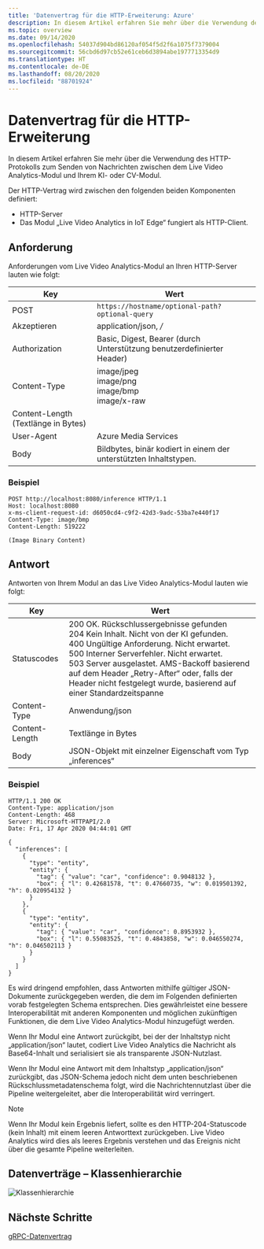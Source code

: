 ```yaml
---
title: 'Datenvertrag für die HTTP-Erweiterung: Azure'
description: In diesem Artikel erfahren Sie mehr über die Verwendung des HTTP-Protokolls zum Senden von Nachrichten zwischen dem Live Video Analytics-Modul und Ihrem KI- oder CV-Modul.
ms.topic: overview
ms.date: 09/14/2020
ms.openlocfilehash: 54037d904bd86120af054f5d2f6a1075f7379004
ms.sourcegitcommit: 56cbd6d97cb52e61ceb6d3894abe1977713354d9
ms.translationtype: HT
ms.contentlocale: de-DE
ms.lasthandoff: 08/20/2020
ms.locfileid: "88701924"
---
```

# <a name="http-extension-data-contract"></a>Datenvertrag für die HTTP-Erweiterung

In diesem Artikel erfahren Sie mehr über die Verwendung des HTTP-Protokolls zum Senden von Nachrichten zwischen dem Live Video Analytics-Modul und Ihrem KI- oder CV-Modul.

Der HTTP-Vertrag wird zwischen den folgenden beiden Komponenten definiert:

* HTTP-Server
* Das Modul „Live Video Analytics in IoT Edge“ fungiert als HTTP-Client.

## <a name="request"></a>Anforderung

Anforderungen vom Live Video Analytics-Modul an Ihren HTTP-Server lauten wie folgt:

|Key|Wert|
|---|---|
|POST|`https://hostname/optional-path?optional-query`|
|Akzeptieren|application/json, */*|
|Authorization|Basic, Digest, Bearer (durch Unterstützung benutzerdefinierter Header)|
|Content-Type|image/jpeg<br/>image/png<br/>image/bmp<br/>image/x-raw|
|Content-Length (Textlänge in Bytes)|
|User-Agent|Azure Media Services|
|Body|Bildbytes, binär kodiert in einem der unterstützten Inhaltstypen.|

### <a name="example"></a>Beispiel

```
POST http://localhost:8080/inference HTTP/1.1
Host: localhost:8080
x-ms-client-request-id: d6050cd4-c9f2-42d3-9adc-53ba7e440f17
Content-Type: image/bmp
Content-Length: 519222

(Image Binary Content)
```

## <a name="response"></a>Antwort

Antworten von Ihrem Modul an das Live Video Analytics-Modul lauten wie folgt:

|Key|Wert|
|---|---|
|Statuscodes|200 OK. Rückschlussergebnisse gefunden<br/>204 Kein Inhalt. Nicht von der KI gefunden.<br/>400 Ungültige Anforderung. Nicht erwartet.<br/>500 Interner Serverfehler. Nicht erwartet.<br/>503 Server ausgelastet. AMS-Backoff basierend auf dem Header „Retry-After“ oder, falls der Header nicht festgelegt wurde, basierend auf einer Standardzeitspanne|
|Content-Type|Anwendung/json|
|Content-Length|Textlänge in Bytes|
|Body|JSON-Objekt mit einzelner Eigenschaft vom Typ „inferences“|

### <a name="example"></a>Beispiel

```
HTTP/1.1 200 OK
Content-Type: application/json
Content-Length: 468
Server: Microsoft-HTTPAPI/2.0
Date: Fri, 17 Apr 2020 04:44:01 GMT

{
  "inferences": [
    {
      "type": "entity",
      "entity": {
        "tag": { "value": "car", "confidence": 0.9048132 },
        "box": { "l": 0.42681578, "t": 0.47660735, "w": 0.019501392, "h": 0.020954132 }
      }
    },
    {
      "type": "entity",
      "entity": {
        "tag": { "value": "car", "confidence": 0.8953932 },
        "box": { "l": 0.55083525, "t": 0.4843858, "w": 0.046550274, "h": 0.046502113 }
      }
    }    
  ]
}
```

Es wird dringend empfohlen, dass Antworten mithilfe gültiger JSON-Dokumente zurückgegeben werden, die dem im Folgenden definierten vorab festgelegten Schema entsprechen. Dies gewährleistet eine bessere Interoperabilität mit anderen Komponenten und möglichen zukünftigen Funktionen, die dem Live Video Analytics-Modul hinzugefügt werden.

Wenn Ihr Modul eine Antwort zurückgibt, bei der der Inhaltstyp nicht „application/json“ lautet, codiert Live Video Analytics die Nachricht als Base64-Inhalt und serialisiert sie als transparente JSON-Nutzlast.

Wenn Ihr Modul eine Antwort mit dem Inhaltstyp „application/json“ zurückgibt, das JSON-Schema jedoch nicht dem unten beschriebenen Rückschlussmetadatenschema folgt, wird die Nachrichtennutzlast über die Pipeline weitergeleitet, aber die Interoperabilität wird verringert.

> [!NOTE]
> Wenn Ihr Modul kein Ergebnis liefert, sollte es den HTTP-204-Statuscode (kein Inhalt) mit einem leeren Antworttext zurückgeben. Live Video Analytics wird dies als leeres Ergebnis verstehen und das Ereignis nicht über die gesamte Pipeline weiterleiten.

## <a name="data-contracts---class-hierarchy"></a>Datenverträge – Klassenhierarchie

![Klassenhierarchie](./media/http-data-contract/class-hierarchy.png)

## <a name="next-steps"></a>Nächste Schritte

[gRPC-Datenvertrag](grpc-data-contract.md)
